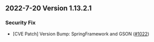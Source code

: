 ## 2022-7-20 Version 1.13.2.1

### Security Fix
* [CVE Patch] Version Bump: SpringFramework and GSON ([#1022](https://github.com/opendistro-for-elasticsearch/sql/pull/1178))
